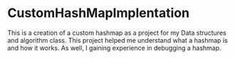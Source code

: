 # CustomHashMapImplentation
This is a creation of a custom hashmap as a project for my Data structures and algorithm class. This project helped me understand what a hashmap is and how it works. As well, I gaining experience in debugging a hashmap.
